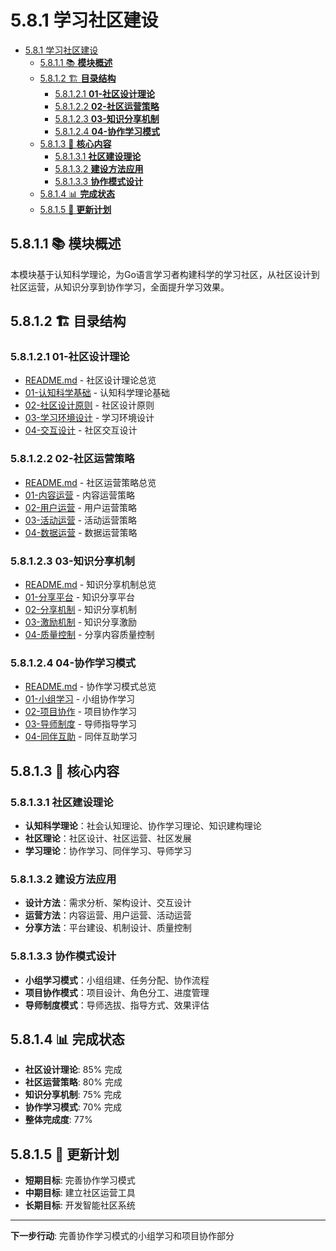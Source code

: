 # 5.8.1 学习社区建设

<!-- TOC START -->
- [5.8.1 学习社区建设](#581-学习社区建设)
  - [5.8.1.1 📚 **模块概述**](#5811--模块概述)
  - [5.8.1.2 🏗️ **目录结构**](#5812-️-目录结构)
    - [5.8.1.2.1 **01-社区设计理论**](#58121-01-社区设计理论)
    - [5.8.1.2.2 **02-社区运营策略**](#58122-02-社区运营策略)
    - [5.8.1.2.3 **03-知识分享机制**](#58123-03-知识分享机制)
    - [5.8.1.2.4 **04-协作学习模式**](#58124-04-协作学习模式)
  - [5.8.1.3 🎯 **核心内容**](#5813--核心内容)
    - [5.8.1.3.1 **社区建设理论**](#58131-社区建设理论)
    - [5.8.1.3.2 **建设方法应用**](#58132-建设方法应用)
    - [5.8.1.3.3 **协作模式设计**](#58133-协作模式设计)
  - [5.8.1.4 📊 **完成状态**](#5814--完成状态)
  - [5.8.1.5 🔄 **更新计划**](#5815--更新计划)
<!-- TOC END -->

## 5.8.1.1 📚 **模块概述**

本模块基于认知科学理论，为Go语言学习者构建科学的学习社区，从社区设计到社区运营，从知识分享到协作学习，全面提升学习效果。

## 5.8.1.2 🏗️ **目录结构**

### 5.8.1.2.1 **01-社区设计理论**

- [README.md](01-社区设计理论/README.md) - 社区设计理论总览
- [01-认知科学基础](01-社区设计理论/01-认知科学基础/) - 认知科学理论基础
- [02-社区设计原则](01-社区设计理论/02-社区设计原则/) - 社区设计原则
- [03-学习环境设计](01-社区设计理论/03-学习环境设计/) - 学习环境设计
- [04-交互设计](01-社区设计理论/04-交互设计/) - 社区交互设计

### 5.8.1.2.2 **02-社区运营策略**

- [README.md](02-社区运营策略/README.md) - 社区运营策略总览
- [01-内容运营](02-社区运营策略/01-内容运营/) - 内容运营策略
- [02-用户运营](02-社区运营策略/02-用户运营/) - 用户运营策略
- [03-活动运营](02-社区运营策略/03-活动运营/) - 活动运营策略
- [04-数据运营](02-社区运营策略/04-数据运营/) - 数据运营策略

### 5.8.1.2.3 **03-知识分享机制**

- [README.md](03-知识分享机制/README.md) - 知识分享机制总览
- [01-分享平台](03-知识分享机制/01-分享平台/) - 知识分享平台
- [02-分享机制](03-知识分享机制/02-分享机制/) - 知识分享机制
- [03-激励机制](03-知识分享机制/03-激励机制/) - 知识分享激励
- [04-质量控制](03-知识分享机制/04-质量控制/) - 分享内容质量控制

### 5.8.1.2.4 **04-协作学习模式**

- [README.md](04-协作学习模式/README.md) - 协作学习模式总览
- [01-小组学习](04-协作学习模式/01-小组学习/) - 小组协作学习
- [02-项目协作](04-协作学习模式/02-项目协作/) - 项目协作学习
- [03-导师制度](04-协作学习模式/03-导师制度/) - 导师指导学习
- [04-同伴互助](04-协作学习模式/04-同伴互助/) - 同伴互助学习

## 5.8.1.3 🎯 **核心内容**

### 5.8.1.3.1 **社区建设理论**

- **认知科学理论**：社会认知理论、协作学习理论、知识建构理论
- **社区理论**：社区设计、社区运营、社区发展
- **学习理论**：协作学习、同伴学习、导师学习

### 5.8.1.3.2 **建设方法应用**

- **设计方法**：需求分析、架构设计、交互设计
- **运营方法**：内容运营、用户运营、活动运营
- **分享方法**：平台建设、机制设计、质量控制

### 5.8.1.3.3 **协作模式设计**

- **小组学习模式**：小组组建、任务分配、协作流程
- **项目协作模式**：项目设计、角色分工、进度管理
- **导师制度模式**：导师选拔、指导方式、效果评估

## 5.8.1.4 📊 **完成状态**

- **社区设计理论**: 85% 完成
- **社区运营策略**: 80% 完成
- **知识分享机制**: 75% 完成
- **协作学习模式**: 70% 完成
- **整体完成度**: 77%

## 5.8.1.5 🔄 **更新计划**

- **短期目标**: 完善协作学习模式
- **中期目标**: 建立社区运营工具
- **长期目标**: 开发智能社区系统

---

**下一步行动**: 完善协作学习模式的小组学习和项目协作部分
